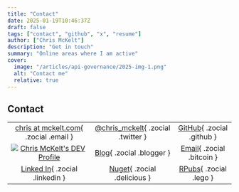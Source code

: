 ```yaml
---
title: "Contact"
date: 2025-01-19T10:46:37Z
draft: false
tags: ["contact", "github", "x", "resume"]
author: ["Chris McKelt"]
description: "Get in touch"
summary: "Online areas where I am active"
cover:
  image: "/articles/api-governance/2025-img-1.png"
  alt: "Contact me"
  relative: true
---
```


## Contact

|   |   |   |
|:---:|:---:|:---:|
| [chris at mckelt.com](http://twitter.com/chris_mckelt){ .zocial .email } | [@chris_mckelt](http://twitter.com/chris_mckelt){ .zocial .twitter } | [GitHub](https://github.com/chrismckelt){ .zocial .github } |
| [![Chris McKelt's DEV Profile](https://d2fltix0v2e0sb.cloudfront.net/dev-badge.svg)](https://dev.to/chris_mckelt) | [Blog](https://blog.mckelt.com){ .zocial .blogger } | [Email](tel:00000000){ .zocial .bitcoin } |
| [Linked In](http://www.linkedin.com/in/chrismckelt){ .zocial .linkedin } | [Nuget](https://www.nuget.org/profiles/chris_mckelt){ .zocial .delicious } | [RPubs](https://www.rpubs.com/chris_mckelt){ .zocial .lego } |
